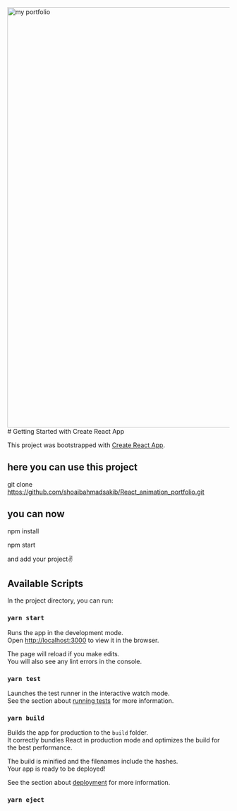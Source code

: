 <img width="952" alt="my portfolio" src="https://user-images.githubusercontent.com/57339978/129310268-5d6aa8ff-cf83-474c-90a7-110e750a1433.png">
# Getting Started with Create React App

This project was bootstrapped with [Create React App](https://github.com/facebook/create-react-app).

## here you can use this project

git clone https://github.com/shoaibahmadsakib/React_animation_portfolio.git

## you can now

npm install

npm start

and add your project✌

## Available Scripts

In the project directory, you can run:

### `yarn start`

Runs the app in the development mode.\
Open [http://localhost:3000](http://localhost:3000) to view it in the browser.

The page will reload if you make edits.\
You will also see any lint errors in the console.

### `yarn test`

Launches the test runner in the interactive watch mode.\
See the section about [running tests](https://facebook.github.io/create-react-app/docs/running-tests) for more information.

### `yarn build`

Builds the app for production to the `build` folder.\
It correctly bundles React in production mode and optimizes the build for the best performance.

The build is minified and the filenames include the hashes.\
Your app is ready to be deployed!

See the section about [deployment](https://facebook.github.io/create-react-app/docs/deployment) for more information.

### `yarn eject`


